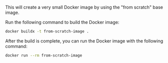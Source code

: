 This will create a very small Docker image by using the "from scratch" base image.

Run the following command to build the Docker image:

```bash
docker buildx -t from-scratch-image .
```

After the build is complete, you can run the Docker image with the following command:

```bash
docker run --rm from-scratch-image
```
